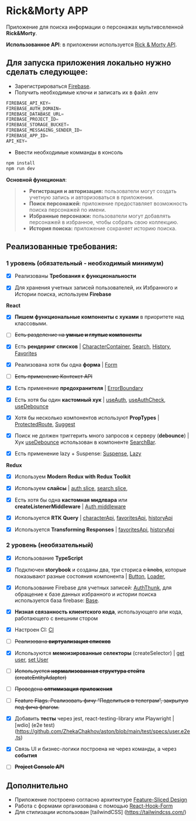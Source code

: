 # Rick&Morty APP

Приложение для поиска информации о персонажах мультивселенной **Rick&Morty**.

**Использованное API**: в приложении используется [Rick & Morty API](https://rickandmortyapi.com/).

## Для запуска приложения локально нужно сделать следующее:

- Зарегистрироваться [Firebase](https://firebase.google.com).
- Получить необходимые ключи и записать их в файл .env

```javascript
FIREBASE_API_KEY=
FIREBASE_AUTH_DOMAIN=
FIREBASE_DATABASE_URL=
FIREBASE_PROJECT_ID=
FIREBASE_STORAGE_BUCKET=
FIREBASE_MESSAGING_SENDER_ID=
FIREBASE_APP_ID=
API_KEY=
```

- Ввести необходимые комманды в консоль

```javascript
npm install
npm run dev
```

**Основной функционал**:

> - **Регистрация и авторизация:** пользователи могут создать учетную запись и авторизоваться в приложении.
> - **Поиск персонажей:** приложение предоставляет возможность поиска персонажей по имени.
> - **Избранные персонажи:** пользователи могут добавлять персонажей в избранное, чтобы собрать свою коллекцию.
> - **История поиска:** приложение сохраняет историю поиска.

## Реализованные требования:

### **1 уровень (обязательный - необходимый минимум)**

- [x] Реализованы **Требования к функциональности**

- [x] Для хранения учетных записей пользователей, их Избранного и Истории поиска, используем **Firebase**

**React**

- [x] **Пишем функциональные компоненты c хуками** в приоритете над классовыми.
- [ ] ~~Есть разделение на **умные и глупые компоненты**~~

- [x] Есть **рендеринг списков** |
      [CharacterContainer](https://github.com/ZhekaChakhov/aston/blob/main/src/widgets/CharacterContainer/ui/CharacterContainer.tsx),
      [Search](https://github.com/ZhekaChakhov/aston/blob/main/src/features/Search/ui/Search/Search.tsx),
      [History](https://github.com/ZhekaChakhov/aston/blob/main/src/features/Search/ui/History/History.tsx),
      [Favorites](https://github.com/ZhekaChakhov/aston/blob/main/src/features/Favorites/ui/Favorites/Favorites.tsx)

- [x] Реализована хотя бы одна **форма** |
      [Form](https://github.com/ZhekaChakhov/aston/blob/main/src/features/Auth/ui/Form/Form.tsx)

- [ ] ~~Есть применение Контекст API~~

- [x] Есть применение **предохранителя** |
      [ErrorBoundary](https://github.com/ZhekaChakhov/aston/blob/main/src/app/providers/ErrorBoundary/ui/ErrorBoundary.tsx)

- [x] Есть хотя бы один **кастомный хук** |
      [useAuth](https://github.com/ZhekaChakhov/aston/blob/main/src/shared/lib/useAuth.ts),
      [useAuthCheck](https://github.com/ZhekaChakhov/aston/blob/main/src/shared/lib/useAuthCheck.ts),
      [useDebounce](https://github.com/ZhekaChakhov/aston/blob/main/src/shared/lib/useDebounce.ts)

- [x] Хотя бы несколько компонентов используют **PropTypes** |
      [ProtectedRoute](https://github.com/ZhekaChakhov/aston/blob/main/src/widgets/ProtectedRoute/ui/ProtectedRoute.tsx),
      [Suggest](https://github.com/ZhekaChakhov/aston/blob/main/src/widgets/Suggest/ui/Suggest.tsx)
- [x] Поиск не должен триггерить много запросов к серверу (**debounce**) |
      Хук [useDebounce](https://github.com/ZhekaChakhov/aston/blob/main/src/shared/lib/useDebounce.ts) использован в компоненте [SearchBar](https://github.com/ZhekaChakhov/aston/blob/main/src/features/Search/ui/SearchBar/SearchBar.tsx).

- [x] Есть применение lazy + Suspense:
      [Suspense](https://github.com/ZhekaChakhov/aston/blob/main/src/app/providers/router/ui/AppRouter.tsx),
      [Lazy](https://github.com/ZhekaChakhov/aston/blob/main/src/pages/MainPage/ui/MainLazy.tsx)

**Redux**

- [x] Используем **Modern Redux with Redux Toolkit**
- [x] Используем **слайсы** |
      [auth slice](https://github.com/ZhekaChakhov/aston/blob/main/src/features/Auth/model/slices/authSlice.ts),
      [search slice](https://github.com/ZhekaChakhov/aston/blob/main/src/features/Search/model/slices/searchSlice.ts),

- [x] Есть хотя бы одна **кастомная мидлвара** или **createListenerMiddleware** |
      [Auth middleware](https://github.com/ZhekaChakhov/aston/blob/main/src/features/Auth/model/services/authMiddleWare.ts)

- [x] Используется **RTK Query** |
      [characterApi](https://github.com/ZhekaChakhov/aston/blob/main/src/shared/api/charactersApi.ts),
      [favoritesApi](https://github.com/ZhekaChakhov/aston/blob/main/src/shared/api/favoritesApi.ts),
      [historyApi](https://github.com/ZhekaChakhov/aston/blob/main/src/shared/api/historyApi.ts)

- [x] Используется **Transforming Responses** |
      [favoritesApi](https://github.com/ZhekaChakhov/aston/blob/main/src/shared/api/favoritesApi.ts),
      [historyApi](https://github.com/ZhekaChakhov/aston/blob/main/src/shared/api/historyApi.ts)

### **2 уровень (необязательный)**

- [x] Использование **TypeScript**
- [x] Подключен **storybook** и созданы два, три сториса ~~с knobs~~, которые показывают разные состояния компонента |
      [Button](https://github.com/ZhekaChakhov/aston/blob/main/src/shared/ui/Button/Button.stories.tsx),
      [Loader](https://github.com/ZhekaChakhov/aston/blob/main/src/shared/ui/Loader/Loader.stories.ts),

- [x] Использование Firebase для учетных записей:
      [AuthThunk](https://github.com/ZhekaChakhov/aston/blob/main/src/features/Auth/model/actions/authThunk.ts), для обращение к базе данных избранного и истории поиска используется база firebase: [Base](https://github.com/ZhekaChakhov/aston/blob/main/src/shared/api/config/baseApi.ts).

- [x] **Низная связанность клиентского кода**, использующего апи кода, работающего с внешним стором

- [x] Настроен CI: [CI](https://github.com/ZhekaChakhov/aston/blob/main/.github/workflows/github-actions.yml)

- [ ] ~~Реализована **виртуализация списков**~~

- [x] Используются **мемоизированные селекторы** (createSelector) |
      [get user](https://github.com/ZhekaChakhov/aston/blob/main/src/features/Auth/model/selector/getUser.ts),
      [set User](https://github.com/ZhekaChakhov/aston/blob/main/src/features/Auth/model/selector/setUser.ts)
- [ ] ~~Используется **нормализованная структура стейта** (createEntityAdapter)~~
- [ ] ~~Проведена **оптимизация приложения**~~

- [ ] ~~Feature Flags. Реализовать фичу “Поделиться в телеграм”, закрытую под фича флагом.~~

- [x] Добавить **тесты** через jest, react-testing-library или Playwright |
      [wdio] (e2e test) (https://github.com/ZhekaChakhov/aston/blob/main/test/specs/user.e2e.ts)

- [x] Связь UI и бизнес-логики построена не через команды, а через **события**

- [ ] ~~**Project Console API**~~

## **Дополнительно**

- Приложение построено согласно архитектуре [Feature-Sliced Design](https://feature-sliced.design/ru/)
- Работа с формами организована с помощью [React-Hook-Form](https://react-hook-form.com/)
- Для стилизации использован [tailwindCSS] (https://tailwindcss.com/)
